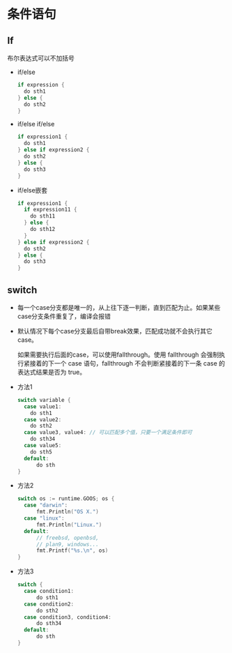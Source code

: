 # 条件语句

## If

布尔表达式可以不加括号

* if/else

  ```go
  if expression {
    do sth1
  } else {
    do sth2
  }
  ```

* if/else if/else

  ```go
  if expression1 {
    do sth1
  } else if expression2 {
    do sth2
  } else {
    do sth3
  }
  ```

* if/else嵌套

  ```go
  if expression1 {
    if expression11 {
      do sth11
    } else {
      do sth12
    }
  } else if expression2 {
    do sth2
  } else {
    do sth3
  }
  ```

## switch

* 每一个case分支都是唯一的，从上往下逐一判断，直到匹配为止。如果某些case分支条件重复了，编译会报错

* 默认情况下每个case分支最后自带break效果，匹配成功就不会执行其它case。

  如果需要执行后面的case，可以使用fallthrough。使用 fallthrough 会强制执行紧接着的下一个 case 语句，fallthrough 不会判断紧接着的下一条 case 的表达式结果是否为 true。

* 方法1

  ```go
  switch variable {
    case value1:
      do sth1
    case value2:
      do sth2
    case value3, value4: // 可以匹配多个值，只要一个满足条件即可
      do sth34
    case value5:
      do sth5
    default:
    	do sth
  }
  ```

* 方法2

  ```go
  switch os := runtime.GOOS; os {
  	case "darwin":
  		fmt.Println("OS X.")
  	case "linux":
  		fmt.Println("Linux.")
  	default:
  		// freebsd, openbsd,
  		// plan9, windows...
  		fmt.Printf("%s.\n", os)
  }
  ```
  
* 方法3

  ```go
  switch {
    case condition1:
    	do sth1
    case condition2:
    	do sth2
    case condition3, condition4:
    	do sth34
    default:
    	do sth
  }
  ```